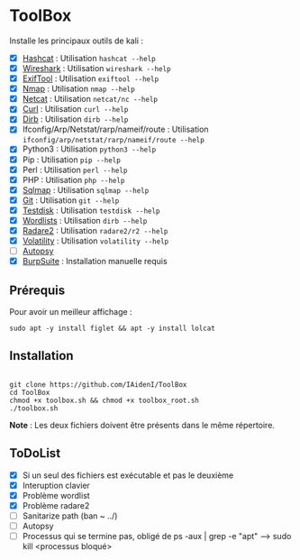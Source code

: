 # ToolBox
Installe les principaux outils de kali :
- [X] [Hashcat](https://www.kali.org/tools/hashcat/) : Utilisation `hashcat --help`
- [X] [Wireshark](https://www.kali.org/tools/wireshark/) : Utilisation `wireshark --help`
- [X] [ExifTool](https://www.kali.org/tools/libimage-exiftool-perl/) : Utilisation `exiftool --help`
- [X] [Nmap](https://www.kali.org/tools/nmap/) : Utilisation `nmap --help`
- [X] [Netcat](https://www.kali.org/tools/netcat/) : Utilisation `netcat/nc --help`
- [X] [Curl](https://www.kali.org/tools/curl/) : Utilisation `curl --help`
- [X] [Dirb](https://www.kali.org/tools/dirb/) : Utilisation `dirb --help`
- [X] Ifconfig/Arp/Netstat/rarp/nameif/route : Utilisation `ifconfig/arp/netstat/rarp/nameif/route --help`
- [X] Python3 : Utilisation `python3 --help`
- [X] Pip : Utilisation `pip --help`
- [X] Perl : Utilisation `perl --help`
- [X] PHP : Utilisation `php --help`
- [X] [Sqlmap](https://www.kali.org/tools/sqlmap/) : Utilisation `sqlmap --help`
- [X] [Git](https://www.kali.org/tools/git/) : Utilisation `git --help`
- [X] [Testdisk](https://www.kali.org/tools/testdisk/) : Utilisation `testdisk --help`
- [X] [Wordlists](https://github.com/00xBAD/kali-wordlists) : Utilisation `dirb --help`
- [X] [Radare2](https://github.com/radareorg/radare2) : Utilisation `radare2/r2 --help`
- [X] [Volatility](https://www.volatilityfoundation.org/) : Utilisation `volatility --help`
- [ ] [Autopsy](https://www.autopsy.com/)
- [X] [BurpSuite](https://portswigger.net/burp) : Installation manuelle requis

## Prérequis
Pour avoir un meilleur affichage :
<pre><code>sudo apt -y install figlet && apt -y install lolcat</code></pre>

## Installation
<pre><code>
git clone https://github.com/IAidenI/ToolBox
cd ToolBox
chmod +x toolbox.sh && chmod +x toolbox_root.sh
./toolbox.sh
</code></pre>
**Note** : Les deux fichiers doivent être présents dans le même répertoire.

## ToDoList

- [X] Si un seul des fichiers est exécutable et pas le deuxième
- [X] Interuption clavier
- [X] Problème wordlist
- [X] Problème radare2
- [ ] Sanitarize path (ban ~ ../)
- [ ] Autopsy
- [ ] Processus qui se termine pas, obligé de ps -aux | grep -e "apt" --> sudo kill <processus bloqué>
